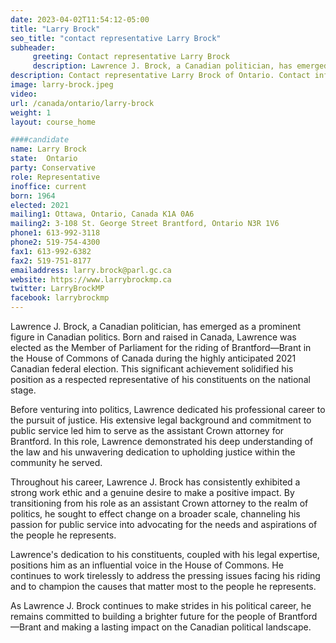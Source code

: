 ```yaml
---
date: 2023-04-02T11:54:12-05:00
title: "Larry Brock"
seo_title: "contact representative Larry Brock"
subheader:
     greeting: Contact representative Larry Brock
     description: Lawrence J. Brock, a Canadian politician, has emerged as a prominent figure in Canadian politics.
description: Contact representative Larry Brock of Ontario. Contact information for Larry Brock includes email address, phone number, and mailing address.
image: larry-brock.jpeg
video:
url: /canada/ontario/larry-brock
weight: 1
layout: course_home

####candidate
name: Larry Brock
state:	Ontario
party: Conservative
role: Representative
inoffice: current
born: 1964
elected: 2021
mailing1: Ottawa, Ontario, Canada K1A 0A6
mailing2: 3-108 St. George Street Brantford, Ontario N3R 1V6
phone1: 613-992-3118
phone2: 519-754-4300
fax1: 613-992-6382
fax2: 519-751-8177
emailaddress: larry.brock@parl.gc.ca
website: https://www.larrybrockmp.ca
twitter: LarryBrockMP
facebook: larrybrockmp
---
```


Lawrence J. Brock, a Canadian politician, has emerged as a prominent figure in Canadian politics. Born and raised in Canada, Lawrence was elected as the Member of Parliament for the riding of Brantford—Brant in the House of Commons of Canada during the highly anticipated 2021 Canadian federal election. This significant achievement solidified his position as a respected representative of his constituents on the national stage.

Before venturing into politics, Lawrence dedicated his professional career to the pursuit of justice. His extensive legal background and commitment to public service led him to serve as the assistant Crown attorney for Brantford. In this role, Lawrence demonstrated his deep understanding of the law and his unwavering dedication to upholding justice within the community he served.

Throughout his career, Lawrence J. Brock has consistently exhibited a strong work ethic and a genuine desire to make a positive impact. By transitioning from his role as an assistant Crown attorney to the realm of politics, he sought to effect change on a broader scale, channeling his passion for public service into advocating for the needs and aspirations of the people he represents.

Lawrence's dedication to his constituents, coupled with his legal expertise, positions him as an influential voice in the House of Commons. He continues to work tirelessly to address the pressing issues facing his riding and to champion the causes that matter most to the people he represents.

As Lawrence J. Brock continues to make strides in his political career, he remains committed to building a brighter future for the people of Brantford—Brant and making a lasting impact on the Canadian political landscape.
